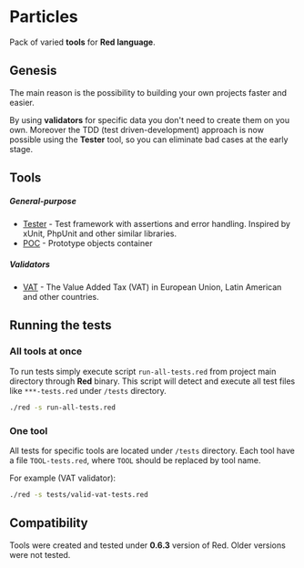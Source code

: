 # Particles

Pack of varied **tools** for **Red language**.

## Genesis

The main reason is the possibility to building your own projects faster and easier.

By using **validators** for specific data you don't need to create them on you own. Moreover the TDD (test driven-development) approach is now possible using the **Tester** tool, so you can eliminate bad cases at the early stage. 

## Tools 

##### General-purpose

* [Tester](docs/tester.md) - Test framework with assertions and error handling. Inspired by xUnit, PhpUnit and other similar libraries.
* [POC](docs/poc.md) - Prototype objects container

##### Validators

* [VAT](docs/validators.md) - The Value Added Tax (VAT) in European Union, Latin American and other countries.

## Running the tests

### All tools at once

To run tests simply execute script `run-all-tests.red` from project main directory through **Red** binary.
This script will detect and execute all test files like `***-tests.red` under `/tests` directory.

```bash
./red -s run-all-tests.red
```

### One tool

All tests for specific tools are located under `/tests` directory.
Each tool have a file `TOOL-tests.red`, where `TOOL` should be replaced by tool name.

For example (VAT validator):
 
```bash
./red -s tests/valid-vat-tests.red
```

## Compatibility

Tools were created and tested under **0.6.3** version of Red. Older versions were not tested.